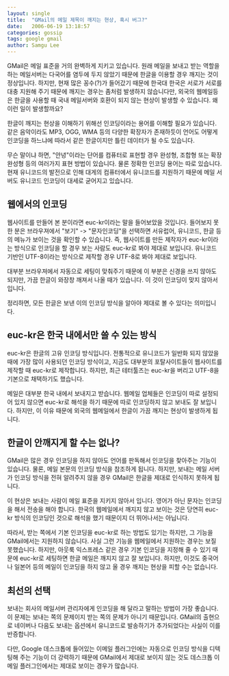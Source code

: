 ```yaml
---
layout: single
title:  "GMail의 메일 제목이 깨지는 현상, 혹시 버그?"
date:   2006-06-19 13:18:57
categories: gossip
tags: google gmail
author: Samgu Lee
---
```

GMail은 메일 표준을 거의 완벽하게 지키고 있습니다. 원래 메일을 보내고 받는 역할을 하는 메일서버는 다국어를 염두에 두지 않았기 때문에 한글을 이용할 경우 깨지는 것이 정상입니다. 하지만, 현재 많은 꽁수(?)가 들어갔기 때문에 한국대 한국은 서로가 서로를 대충 지원해 주기 때문에 깨지는 경우는 좀처럼 발생하지 않습니다만, 외국의 웹메일등은 한글을 사용할 때 국내 메일서버와 호환이 되지 않는 현상이 발생할 수 있습니다. 왜 이런 일이 발생할까요?

한글이 깨지는 현상을 이해하기 위해선 인코딩이라는 용어를 이해할 필요가 있습니다. 같은 음악이라도 MP3, OGG, WMA 등의 다양한 확장자가 존재하듯이 언어도 어떻게 인코딩을 하느냐에 따라서 같은 한글이지만 틀린 데이터가 될 수도 있습니다.

무슨 말이냐 하면, "안녕"이라는 단어를 컴퓨터로 표현할 경우 완성형, 조합형 또는 확장완성형 등의 여러가지 표현 방법이 있습니다. 물론 정확한 인코딩 용어는 따로 있습니다. 현재 유니코드의 발전으로 인해 대게의 컴퓨터에서 유니코드를 지원하기 때문에 메일 서버도 유니코드 인코딩이 대세로 굳어지고 있습니다.

## 웹에서의 인코딩

웹사이트를 만들어 본 분이라면 euc-kr이라는 말을 들어보았을 것입니다. 들어보지 못한 분은 브라우져에서 "보기" -> "문자인코딩"을 선택하면 서유럽어, 유니코드, 한글 등의 메뉴가 보이는 것을 확인할 수 있습니다. 즉, 웹사이트를 만든 제작자가 euc-kr이라는 방식으로 인코딩을 할 경우 보는 사람도 euc-kr로 봐야 제대로 보입니다. 유니코드 기반인 UTF-8이라는 방식으로 제작할 경우 UTF-8로 봐야 제대로 보입니다.

대부분 브라우져에서 자동으로 세팅이 맞춰주기 때문에 이 부분은 신경을 쓰지 않아도 되지만, 가끔 한글이 와장창 깨져서 나올 때가 있습니다. 이 것이 인코딩이 맞지 않아서 입니다.

정리하면, 모든 한글은 보낸 이의 인코딩 방식을 알아야 제대로 볼 수 있다는 의미입니다.

## euc-kr은 한국 내에서만 쓸 수 있는 방식

euc-kr은 한글의 고유 인코딩 방식입니다. 전통적으로 유니코드가 일반화 되지 않았을 때에 가장 많이 사용되던 인코딩 방식이고, 지금도 대부분의 포탈사이트들이 웹사이트를 제작할 때 euc-kr로 제작합니다. 하지만, 최근 테터툴즈는 euc-kr을 버리고 UTF-8을 기본으로 채택하기도 했습니다.

메일은 대부분 한국 내에서 보내지고 받습니다. 웹메일 업체들은 인코딩이 따로 설정되어 있지 않으면 euc-kr로 해석을 하기 때문에 따로 인코딩하지 않고 보내도 잘 보입니다. 하지만, 이 이유 때문에 외국의 웹메일에서 한글이 가끔 깨지는 현상이 발생하게 됩니다.

## 한글이 안깨지게 할 수는 없나?

GMail은 많은 경우 인코딩을 하지 않아도 언어를 판독해서 인코딩을 찾아주는 기능이 있습니다. 물론, 메일 본문의 인코딩 방식을 참조하게 됩니다. 하지만, 보내는 메일 서버가 인코딩 방식을 전혀 알려주지 않을 경우 GMail은 한글을 제대로 인식하지 못하게 됩니다.

이 현상은 보내는 사람이 메일 표준을 지키지 않아서 입니다. 영어가 아닌 문자는 인코딩을 해서 전송을 해야 합니다. 한국의 웹메일에서 깨지지 않고 보이는 것은 당연히 euc-kr 방식의 인코딩인 것으로 해석을 했기 때문이지 더 뛰어나서는 아닙니다.

따라서, 받는 쪽에서 기본 인코딩을 euc-kr로 하는 방법도 있기는 하지만, 그 기능을 GMail에서는 지원하지 않습니다. 사실 그런 기능을 웹메일에서 지원하는 경우는 보질 못했습니다. 하지만, 아웃룩 익스프레스 같은 경우 기본 인코딩을 지정해 줄 수 있기 때문에 euc-kr로 세팅하면 한글 메일은 깨지지 않고 잘 보입니다. 하지만, 이것도 중국어나 일본어 등의 메일이 인코딩을 하지 않고 올 경우 깨지는 현상을 피할 수는 없습니다.

## 최선의 선택

보내는 회사의 메일서버 관리자에게 인코딩을 해 달라고 말하는 방법이 가장 좋습니다. 이 문제는 보내는 쪽의 문제이지 받는 쪽의 문제가 아니기 때문입니다. GMail의 출현으로 네이버나 다음도 보내는 옵션에서 유니코드로 발송하기가 추가되었다는 사실이 이를 반증합니다.

다만, Google 데스크톱에 들어있는 이메일 플러그인에는 자동으로 인코딩 방식을 디텍팅해 주는 기능이 더 강력하기 때문에 GMail에서 제대로 보이지 않는 것도 데스크톱 이메일 플러그인에서는 제대로 보이는 경우가 많습니다.
